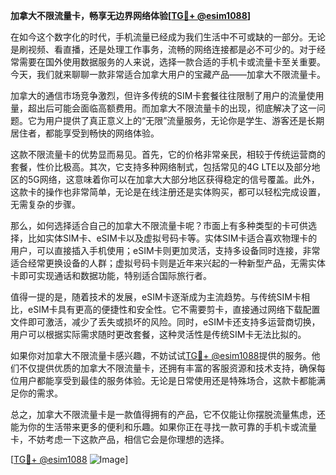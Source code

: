 **加拿大不限流量卡，畅享无边界网络体验[[TG💪+ @esim1088](https://t.me/s/esim1088)]**

在如今这个数字化的时代，手机流量已经成为我们生活中不可或缺的一部分。无论是刷视频、看直播，还是处理工作事务，流畅的网络连接都是必不可少的。对于经常需要在国外使用数据服务的人来说，选择一款合适的手机卡或流量卡至关重要。今天，我们就来聊聊一款非常适合加拿大用户的宝藏产品——加拿大不限流量卡。

加拿大的通信市场竞争激烈，但许多传统的SIM卡套餐往往限制了用户的流量使用量，超出后可能会面临高额费用。而加拿大不限流量卡的出现，彻底解决了这一问题。它为用户提供了真正意义上的“无限”流量服务，无论你是学生、游客还是长期居住者，都能享受到畅快的网络体验。

这款不限流量卡的优势显而易见。首先，它的价格非常亲民，相较于传统运营商的套餐，性价比极高。其次，它支持多种网络制式，包括常见的4G LTE以及部分地区的5G网络，这意味着你可以在加拿大大部分地区获得稳定的信号覆盖。此外，这款卡的操作也非常简单，无论是在线注册还是实体购买，都可以轻松完成设置，无需复杂的步骤。

那么，如何选择适合自己的加拿大不限流量卡呢？市面上有多种类型的卡可供选择，比如实体SIM卡、eSIM卡以及虚拟号码卡等。实体SIM卡适合喜欢物理卡的用户，可以直接插入手机使用；eSIM卡则更加灵活，支持多设备同时连接，非常适合经常更换设备的人群；虚拟号码卡则是近年来兴起的一种新型产品，无需实体卡即可实现通话和数据功能，特别适合国际旅行者。

值得一提的是，随着技术的发展，eSIM卡逐渐成为主流趋势。与传统SIM卡相比，eSIM卡具有更高的便捷性和安全性。它不需要剪卡，直接通过网络下载配置文件即可激活，减少了丢失或损坏的风险。同时，eSIM卡还支持多运营商切换，用户可以根据实际需求随时更改套餐，这种灵活性是传统SIM卡无法比拟的。

如果你对加拿大不限流量卡感兴趣，不妨试试[TG💪+ @esim1088](https://t.me/s/esim1088)提供的服务。他们不仅提供优质的加拿大不限流量卡，还拥有丰富的客服资源和技术支持，确保每位用户都能享受到最佳的服务体验。无论是日常使用还是特殊场合，这款卡都能满足你的需求。

总之，加拿大不限流量卡是一款值得拥有的产品，它不仅能让你摆脱流量焦虑，还能为你的生活带来更多的便利和乐趣。如果你正在寻找一款可靠的手机卡或流量卡，不妨考虑一下这款产品，相信它会是你理想的选择。

[[TG💪+ @esim1088](https://t.me/s/esim1088) ![Image](https://i.postimg.cc/4NQfJmqS/Snipaste-2025-05-13-00-14-12.png)]